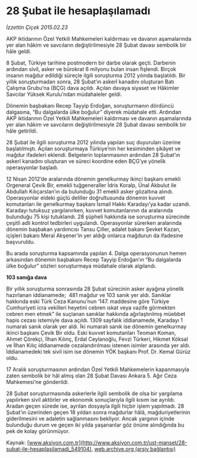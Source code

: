 # 28 Şubat ile hesaplaşılamadı

*İzzettin Çiçek 2015.02.23*

<div class="pNewsDetailMainContent" itemprop="articleBody">
 <p>
  AKP iktidarının Özel Yetkili Mahkemeleri kaldırması ve davanın aşamalarında yer alan hâkim ve savcıların değiştirilmesiyle 28 Şubat davası sembolik bir hâle geldi.
 </p>
 <p>
  8 Şubat, Türkiye tarihine postmodern bir darbe olarak geçti. Darbenin ardından sivil, asker ve bürokrat 6 milyonu bulan insan fişlendi. Birçok insanın mağdur edildiği süreçle ilgili soruşturma 2012 yılında başlatıldı. Bir yıllık soruşturmadan sonra, 28 Şubat’ın askerî kanadını oluşturan Batı Çalışma Grubu’na (BÇG) dava açıldı. Açılan davaya siyaset ve Hâkimler Savcılar Yüksek Kurulu’ndan müdahaleler geldi.
 </p>
 <p>
  Dönemin başbakanı Recep Tayyip Erdoğan, soruşturmanın dördüncü dalgasına, “Bu dalgalarda ülke boğulur” diyerek müdahale etti. Ardından AKP iktidarının Özel Yetkili Mahkemeleri kaldırması ve davanın aşamalarında yer alan hâkim ve savcıların değiştirilmesiyle 28 Şubat davası sembolik bir hâle getirildi.
 </p>
 <p>
  28 Şubat ile ilgili soruşturma 2012 yılında yapılan suç duyuruları üzerine başlatılmıştı. Açılan soruşturmaya Türkiye’nin her kesiminden şikâyet ve mağdur ifadeleri eklendi. Belgelerin toplanmasının ardından 28 Şubat’ın askerî kanadını oluşturan ve süreci koordine eden BÇG’ye yönelik operasyonlar başladı.
 </p>
 <p>
  12 Nisan 2012’de aralarında dönemin genelkurmay ikinci başkanı emekli Orgeneral Çevik Bir, emekli tuğgeneraller İdris Koralp, Ünal Akbulut ile Abdullah Kılıçarslan’ın da bulunduğu 31 emekli asker gözaltına alındı. Operasyonlar eldeki güçlü deliller doğrultusunda dönemin kuvvet komutanları ile genelkurmay başkanı İsmail Hakkı Karadayı’ya kadar uzandı. Karadayı tutuksuz yargılanırken, kuvvet komutanlarının da aralarında bulunduğu 75 kişi tutuklandı. 28 şüpheli hakkında ise soruşturma sürecinde çeşitli adli kontrol tedbirleri uygulandı. Operasyonlar sürerken aralarında dönemin başbakan yardımcısı Tansu Çiller, adalet bakanı Şevket Kazan, içişleri bakanı Meral Akşener’in yer aldığı onlarca mağdurun da ifadesine başvuruldu.
 </p>
 <p>
  Bu arada soruşturma kapsamında yapılan 4. Dalga operasyonunun hemen arkasından dönemin başbakanı Recep Tayyip Erdoğan’ın “Bu dalgalarda ülke boğulur” sözleri soruşturmaya müdahale olarak algılandı.
 </p>
 <p>
  <strong>
   103 sanığa dava
  </strong>
 </p>
 <p>
  Bir yıllık soruşturma sonrasında 28 Şubat sürecinin asker ayağına yönelik hazırlanan iddianamede;  481 mağdur ve 103 sanık yer aldı. Sanıklar hakkında eski Türk Ceza Kanunu’nun ‘147. maddesine göre Türkiye Cumhuriyeti icra vekilleri heyetini cebren ıskat veya vazife görmekten cebren men etmek” ile suçlanan sanıklar hakkında ağırlaştırılmış müebbet hapis cezası istemiyle dava açıldı. 1309 sayfalık iddianamede, Karadayı 1 numaralı sanık olarak yer aldı. İki numaralı sanık ise dönemin genelkurmay ikinci başkanı Çevik Bir oldu. Eski kuvvet komutanları Teoman Koman, Ahmet Çörekçi, İlhan Kılınç, Erdal Ceylanoğlu, Fevzi Türkeri, Hikmet Köksal ve İlhan Kılıç iddianamede cezalandırılması istenen isimler arasında yer aldı. İddianamedeki tek sivil isim ise dönemin YÖK başkanı Prof. Dr. Kemal Gürüz oldu.
 </p>
 <p>
  17 Aralık soruşturmasının ardından Özel Yetkili Mahkemelerin kapanmasıyla zaten sembolik bir hâl almış olan 28 Şubat Davası Ankara 5. Ağır Ceza Mahkemesi’ne gönderildi.
 </p>
 <p>
  28 Şubat soruşturmasında askerlerle ilgili sembolik de olsa bir yargılama yapılırken sivil aktörler ve ekonomik sonuçlarıyla ilgili kısım ise ayrıldı. Aradan geçen sürede ise, ayrılan dosyayla ilgili hiçbir işlem yapılmadı. 28 Şubat’ın üzerinden geçen 18 yıldan sonra mağdurlar hâlâ, mağduriyetlerinin giderilmesini ve adaletin sağlanmasını bekliyor. Ancak yargının içinde bulunduğu durum ve geçen iki yılda yaşananlar göz önüne alındığında bu pek de kolay görünmüyor.
 </p>
</div>


Kaynak: [www.aksiyon.com.tr](http://www.aksiyon.com.tr/ust-manset/28-subat-ile-hesaplasilamadi_549104), [web.archive.org (arşiv bağlantısı)](http://web.archive.org/web/20150705202035/http://www.aksiyon.com.tr/ust-manset/28-subat-ile-hesaplasilamadi_549104)

